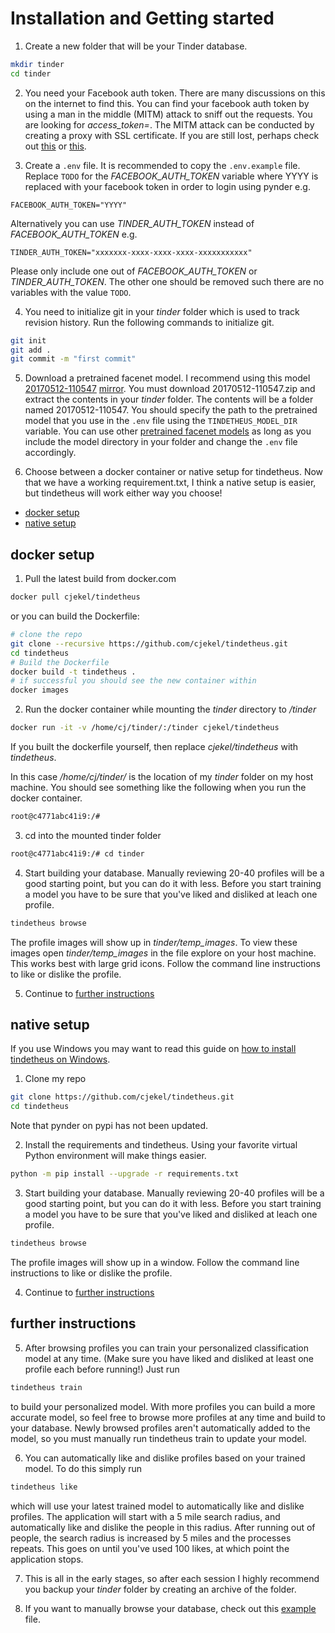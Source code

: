 # Installation and Getting started

1. Create a new folder that will be your Tinder database.
```bash
mkdir tinder
cd tinder
```

2. You need your Facebook auth token. There are many discussions on this on the internet to find this. You can find your facebook auth token by using a man in the middle (MITM) attack to sniff out the requests. You are looking for *access_token=*. The MITM attack can be conducted by creating a proxy with SSL certificate. If you are still lost, perhaps check out [this](https://gist.github.com/rtt/10403467) or [this](http://www.joelotter.com/2015/05/17/dj-khaled-tinder-bot.html).

3. Create a `.env` file. It is recommended to copy the `.env.example` file. Replace `TODO` for the *FACEBOOK_AUTH_TOKEN* variable where YYYY is replaced with your facebook token in order to login using pynder e.g.
```
FACEBOOK_AUTH_TOKEN="YYYY"
```
Alternatively you can use *TINDER_AUTH_TOKEN* instead of *FACEBOOK_AUTH_TOKEN* e.g.
```
TINDER_AUTH_TOKEN="xxxxxxx-xxxx-xxxx-xxxx-xxxxxxxxxxx"
```
Please only include one out of *FACEBOOK_AUTH_TOKEN* or *TINDER_AUTH_TOKEN*. The other one should be removed such there are no variables with the value `TODO`.

4. You need to initialize git in your *tinder* folder which is used to track revision history. Run the following commands to initialize git.
```bash
git init
git add .
git commit -m "first commit"
```

5. Download a pretrained facenet model. I recommend using this model [20170512-110547](https://drive.google.com/file/d/0B5MzpY9kBtDVZ2RpVDYwWmxoSUk/edit) [mirror](https://mega.nz/#!d6gxFL5b!ZLINGZKxdAQ-H7ZguAibd6GmXFXCcr39XxAvIjmTKew). You must download 20170512-110547.zip and extract the contents in your *tinder* folder. The contents will be a folder named 20170512-110547. You should specify the path to the pretrained model that you use in the `.env` file using the `TINDETHEUS_MODEL_DIR` variable. You can use other [pretrained facenet models](https://github.com/davidsandberg/facenet#pre-trained-models) as long as you include the model directory in your folder and change the `.env` file accordingly. 

6. Choose between a docker container or native setup for tindetheus. Now that we have a working requirement.txt, I think a native setup is easier, but tindetheus will work either way you choose!

- [docker setup](#docker-setup)
- [native setup](#native-setup)

## docker setup

1. Pull the latest build from docker.com 

```bash
docker pull cjekel/tindetheus
```

or you can build the Dockerfile:

```bash
# clone the repo
git clone --recursive https://github.com/cjekel/tindetheus.git
cd tindetheus
# Build the Dockerfile
docker build -t tindetheus .
# if successful you should see the new container within 
docker images
```

2. Run the docker container while mounting the *tinder* directory to */tinder*
```bash
docker run -it -v /home/cj/tinder/:/tinder cjekel/tindetheus
```

If you built the dockerfile yourself, then replace *cjekel/tindetheus* with *tindetheus*.

In this case */home/cj/tinder/* is the location of my *tinder* folder on my host machine. You should see something like the following when you run the docker container.
```bash
root@c4771abc41i9:/# 
```

3. cd into the mounted tinder folder
```bash
root@c4771abc41i9:/# cd tinder
```

4. Start building your database. Manually reviewing 20-40 profiles will be a good starting point, but you can do it with less. Before you start training a model you have to be sure that you've liked and disliked at leach one profile.
```bash
tindetheus browse
```
The profile images will show up in *tinder/temp_images*. To view these images open *tinder/temp_images* in the file explore on your host machine. This works best with large grid icons. Follow the command line instructions to like or dislike the profile.

5. Continue to [further instructions](#further-instructions)

## native setup

If you use Windows you may want to read this guide on [how to install tindetheus on Windows](http://jekel.me/2018/How-to-install-tindetheus-on-windows-10-to-automatically-like-users-on-tinder/).

1. Clone my repo
```bash
git clone https://github.com/cjekel/tindetheus.git
cd tindetheus
```
Note that pynder on pypi has not been updated.

2. Install the requirements and tindetheus. Using your favorite virtual Python environment will make things easier.
```bash
python -m pip install --upgrade -r requirements.txt
```

3. Start building your database. Manually reviewing 20-40 profiles will be a good starting point, but you can do it with less. Before you start training a model you have to be sure that you've liked and disliked at leach one profile.
```bash
tindetheus browse
```
The profile images will show up in a window. Follow the command line instructions to like or dislike the profile.

4. Continue to [further instructions](#further-instructions)


## further instructions

5. After browsing profiles you can train your personalized classification model at any time. (Make sure you have liked and disliked at least one profile each before running!) Just run
```bash
tindetheus train
```
to build your personalized model. With more profiles you can build a more accurate model, so feel free to browse more profiles at any time and build to your database. Newly browsed profiles aren't automatically added to the model, so you must manually run tindetheus train to update your model.

6. You can automatically like and dislike profiles based on your trained model. To do this simply run
```bash
tindetheus like
```
which will use your latest trained model to automatically like and dislike profiles. The application will start with a 5 mile search radius, and automatically like and dislike the people in this radius. After running out of people, the search radius is increased by 5 miles and the processes repeats. This goes on until you've used 100 likes, at which point the application stops.

7. This is all in the early stages, so after each session I highly recommend you backup your *tinder* folder by creating an archive of the folder.

8. If you want to manually browse your database, check out this [example](https://github.com/cjekel/tindetheus/blob/master/examples/open_database.py) file.
